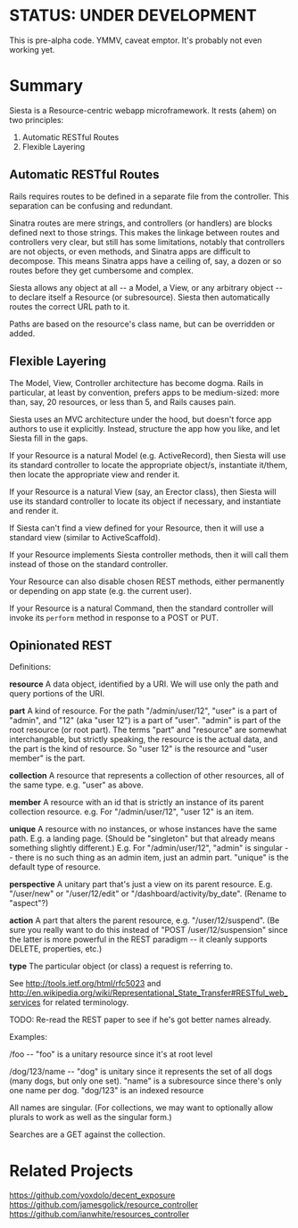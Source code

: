 # STATUS: UNDER DEVELOPMENT

This is pre-alpha code. YMMV, caveat emptor. It's probably not even working yet.

# Summary

Siesta is a Resource-centric webapp microframework. It rests (ahem) on two principles:

1. Automatic RESTful Routes
2. Flexible Layering

## Automatic RESTful Routes

Rails requires routes to be defined in a separate file from the controller. This separation can be confusing and redundant.

Sinatra routes are mere strings, and controllers (or handlers) are blocks defined next to those strings. This makes the linkage between routes and controllers very clear, but still has some limitations, notably that controllers are not objects, or even methods, and Sinatra apps are difficult to decompose. This means Sinatra apps have a ceiling of, say, a dozen or so routes before they get cumbersome and complex.

Siesta allows any object at all -- a Model, a View, or any arbitrary object -- to declare itself a Resource (or subresource). Siesta then automatically routes the correct URL path to it.

Paths are based on the resource's class name, but can be overridden or added.

## Flexible Layering

The Model, View, Controller architecture has become dogma. Rails in particular, at least by convention, prefers apps to be medium-sized: more than, say, 20 resources, or less than 5, and Rails causes pain.

Siesta uses an MVC architecture under the hood, but doesn't force app authors to use it explicitly. Instead, structure the app how you like, and let Siesta fill in the gaps.

If your Resource is a natural Model (e.g. ActiveRecord), then Siesta will use its standard controller to locate the appropriate object/s, instantiate it/them, then locate the appropriate view and render it.

If your Resource is a natural View (say, an Erector class), then Siesta will use its standard controller to locate its object if necessary, and instantiate and render it.

If Siesta can't find a view defined for your Resource, then it will use a standard view (similar to ActiveScaffold).

If your Resource implements Siesta controller methods, then it will call them instead of those on the standard controller.

Your Resource can also disable chosen REST methods, either permanently or depending on app state (e.g. the current user).

If your Resource is a natural Command, then the standard controller will invoke its `perform` method in response to a POST or PUT.

## Opinionated REST

Definitions:

**resource** A data object, identified by a URI. We will use only the path and query portions of the URI.

**part** A kind of resource. For the path "/admin/user/12", "user" is a part of "admin", and "12" (aka "user 12") is a part of "user". "admin" is part of the root resource (or root part). The terms "part" and "resource" are somewhat interchangable, but strictly speaking, the resource is the actual data, and the part is the kind of resource. So "user 12" is the resource and "user member" is the part.

**collection** A resource that represents a collection of other resources, all of the same type. e.g. "user" as above.

**member** A resource with an id that is strictly an instance of its parent collection resource. e.g. For "/admin/user/12", "user 12" is an item. 

**unique** A resource with no instances, or whose instances have the same path. E.g. a landing page. (Should be "singleton" but that already means something slightly different.) E.g. For "/admin/user/12", "admin" is singular -- there is no such thing as an admin item, just an admin part. "unique" is the default type of resource.

**perspective** A unitary part that's just a view on its parent resource. E.g. "/user/new" or "/user/12/edit" or "/dashboard/activity/by_date". (Rename to "aspect"?)

**action** A part that alters the parent resource, e.g. "/user/12/suspend". (Be sure you really want to do this instead of "POST /user/12/suspension" since the latter is more powerful in the REST paradigm -- it cleanly supports DELETE, properties, etc.)

**type** The particular object (or class) a request is referring to.


See http://tools.ietf.org/html/rfc5023 and http://en.wikipedia.org/wiki/Representational_State_Transfer#RESTful_web_services for related terminology.

TODO: Re-read the REST paper to see if he's got better names already.

Examples:

/foo --
    "foo" is a unitary resource since it's at root level

/dog/123/name --
    "dog" is unitary since it represents the set of all dogs (many dogs, but only one set).
    "name" is a subresource since there's only one name per dog.
    "dog/123" is an indexed resource

All names are singular. (For collections, we may want to optionally allow plurals to work as well as the singular form.)

Searches are a GET against the collection.

# Related Projects

<https://github.com/voxdolo/decent_exposure>
<https://github.com/jamesgolick/resource_controller>
<https://github.com/ianwhite/resources_controller>

